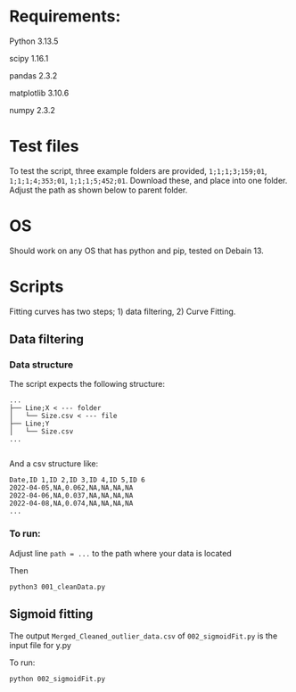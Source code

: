 # Requirements:

Python 3.13.5

scipy           1.16.1

pandas          2.3.2

matplotlib      3.10.6

numpy           2.3.2

# Test files

To test the script, three example folders are provided, `1;1;1;3;159;01`, `1;1;1;4;353;01`, `1;1;1;5;452;01`. Download these, and place into one folder. Adjust the path as shown below to parent folder.

# OS

Should work on any OS that has python and pip, tested on Debain 13.

# Scripts

Fitting curves has two steps; 1) data filtering, 2) Curve Fitting.

## Data filtering

### Data structure 

The script expects the following structure:

```
...
├── Line;X < --- folder
│   └── Size.csv < --- file
├── Line;Y
│   └── Size.csv
...


```

And a csv structure like:

```
Date,ID 1,ID 2,ID 3,ID 4,ID 5,ID 6
2022-04-05,NA,0.062,NA,NA,NA,NA
2022-04-06,NA,0.037,NA,NA,NA,NA
2022-04-08,NA,0.074,NA,NA,NA,NA
...
```

### To run:

Adjust line ` path = ... ` to the path where your data is located

Then

`python3 001_cleanData.py`

## Sigmoid fitting

The output ` Merged_Cleaned_outlier_data.csv ` of ` 002_sigmoidFit.py ` is the input file for y.py

To run:

`python 002_sigmoidFit.py`

